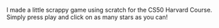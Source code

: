 I made a little scrappy game using scratch for the CS50 Harvard Course. Simply press play and click on as many stars as you can!
